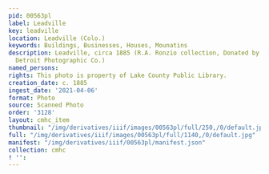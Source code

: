 ```yaml
---
pid: 00563pl
label: Leadville
key: leadville
location: Leadville (Colo.)
keywords: Buildings, Businesses, Houses, Mounatins
description: Leadville, circa 1885 (R.A. Ronzio collection, Donated by John Piearson,
  Detroit Photographic Co.)
named_persons: 
rights: This photo is property of Lake County Public Library.
creation_date: c. 1885
ingest_date: '2021-04-06'
format: Photo
source: Scanned Photo
order: '3128'
layout: cmhc_item
thumbnail: "/img/derivatives/iiif/images/00563pl/full/250,/0/default.jpg"
full: "/img/derivatives/iiif/images/00563pl/full/1140,/0/default.jpg"
manifest: "/img/derivatives/iiif/00563pl/manifest.json"
collection: cmhc
! '': 
---
```

